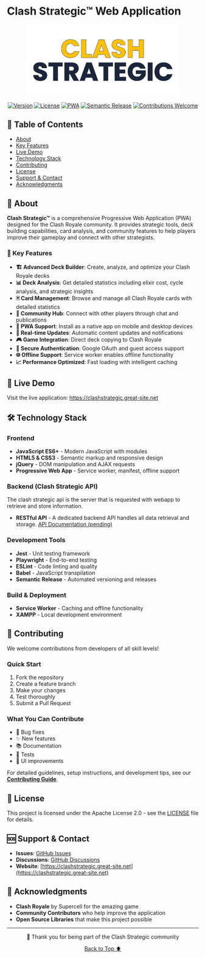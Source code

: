 # Clash Strategic™ Web Application

<div align="center">
  <img src="./static/media/styles/logo/logo_banner.webp" alt="Clash Strategic Logo" width="400">
  
  [![Version](https://img.shields.io/badge/version-1.2.1-1B263B.svg)](https://github.com/ClashStrategic/webapp/releases)
  [![License](https://img.shields.io/badge/license-Apache%202.0-36CFC9.svg)](https://github.com/ClashStrategic/webapp/blob/main/LICENSE)
  [![PWA](https://img.shields.io/badge/PWA-In%20Development-FFC107.svg)](https://web.dev/progressive-web-apps/)
  [![Semantic Release](https://img.shields.io/badge/%20%20%F0%9F%93%A6%F0%9F%9A%80-semantic--release-FF5722.svg)](https://github.com/semantic-release/semantic-release)
  [![Contributions Welcome](https://img.shields.io/badge/contributions-welcome-A8E6CF.svg)](https://github.com/ClashStrategic/webapp/blob/main/CONTRIBUTING.md)
</div>

## 📑 Table of Contents

- [About](#-about)
- [Key Features](#-key-features)
- [Live Demo](#-live-demo)
- [Technology Stack](#-technology-stack)
- [Contributing](#-contributing)
- [License](#-license)
- [Support & Contact](#-support--contact)
- [Acknowledgments](#-acknowledgments)

## 📱 About

**Clash Strategic™** is a comprehensive Progressive Web Application (PWA) designed for the Clash Royale community. It provides strategic tools, deck building capabilities, card analysis, and community features to help players improve their gameplay and connect with other strategists.

### 🌟 Key Features

- **🏗️ Advanced Deck Builder**: Create, analyze, and optimize your Clash Royale decks
- **📊 Deck Analysis**: Get detailed statistics including elixir cost, cycle analysis, and strategic insights
- **🃏 Card Management**: Browse and manage all Clash Royale cards with detailed statistics
- **👥 Community Hub**: Connect with other players through chat and publications
- **📱 PWA Support**: Install as a native app on mobile and desktop devices
- **🔄 Real-time Updates**: Automatic content updates and notifications
- **🎮 Game Integration**: Direct deck copying to Clash Royale
- **🔐 Secure Authentication**: Google OAuth and guest access support
- **🌐 Offline Support**: Service worker enables offline functionality
- **📈 Performance Optimized**: Fast loading with intelligent caching

## 🚀 Live Demo

Visit the live application: <a href="https://clashstrategic.great-site.net" target="_blank" rel="noopener noreferrer">https://clashstrategic.great-site.net</a>

## 🛠️ Technology Stack

### Frontend

- **JavaScript ES6+** - Modern JavaScript with modules
- **HTML5 & CSS3** - Semantic markup and responsive design
- **jQuery** - DOM manipulation and AJAX requests
- **Progressive Web App** - Service worker, manifest, offline support

### Backend (Clash Strategic API)
The clash strategic api is the server that is requested with webapp to retrieve and store information.

- **RESTful API** - A dedicated backend API handles all data retrieval and storage. [API Documentation (pending)](https://github.com/ClashStrategic/webapp/blob/main/API_ENDPOINTS.md)

### Development Tools

- **Jest** - Unit testing framework
- **Playwright** - End-to-end testing
- **ESLint** - Code linting and quality
- **Babel** - JavaScript transpilation
- **Semantic Release** - Automated versioning and releases

### Build & Deployment

- **Service Worker** - Caching and offline functionality
- **XAMPP** - Local development environment


## 🤝 Contributing

We welcome contributions from developers of all skill levels!

### Quick Start

1. Fork the repository
2. Create a feature branch
3. Make your changes
4. Test thoroughly
5. Submit a Pull Request

### What You Can Contribute

- 🐛 Bug fixes
- ✨ New features
- 📚 Documentation
- 🧪 Tests
- 🎨 UI improvements

For detailed guidelines, setup instructions, and development tips, see our [**Contributing Guide**](CONTRIBUTING.md).

## 📄 License

This project is licensed under the Apache License 2.0 - see the [LICENSE](LICENSE) file for details.

## 🆘 Support & Contact

- **Issues**: [GitHub Issues](https://github.com/ClashStrategic/webapp/issues)
- **Discussions**: [GitHub Discussions](https://github.com/ClashStrategic/webapp/discussions)
- **Website**: [https://clashstrategic.great-site.net](https://clashstrategic.great-site.net)

## 🙏 Acknowledgments

- **Clash Royale** by Supercell for the amazing game
- **Community Contributors** who help improve the application
- **Open Source Libraries** that make this project possible

---

<div align="center">
  <p>💖 Thank you for being part of the Clash Strategic community</p>
  <p>
    <a href="#top">Back to Top ⬆️</a>
  </p>
</div>
